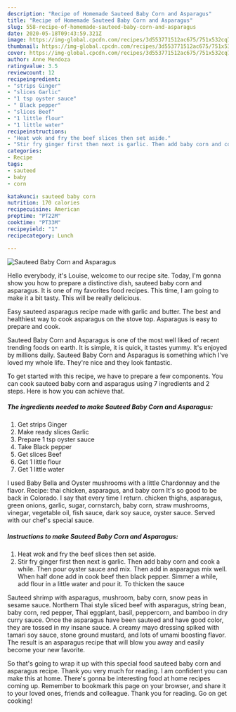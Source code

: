 ```yaml
---
description: "Recipe of Homemade Sauteed Baby Corn and Asparagus"
title: "Recipe of Homemade Sauteed Baby Corn and Asparagus"
slug: 558-recipe-of-homemade-sauteed-baby-corn-and-asparagus
date: 2020-05-18T09:43:59.321Z
image: https://img-global.cpcdn.com/recipes/3d553771512ac675/751x532cq70/sauteed-baby-corn-and-asparagus-recipe-main-photo.jpg
thumbnail: https://img-global.cpcdn.com/recipes/3d553771512ac675/751x532cq70/sauteed-baby-corn-and-asparagus-recipe-main-photo.jpg
cover: https://img-global.cpcdn.com/recipes/3d553771512ac675/751x532cq70/sauteed-baby-corn-and-asparagus-recipe-main-photo.jpg
author: Anne Mendoza
ratingvalue: 3.5
reviewcount: 12
recipeingredient:
- "strips Ginger"
- "slices Garlic"
- "1 tsp oyster sauce"
- " Black pepper"
- "slices Beef"
- "1 little flour"
- "1 little water"
recipeinstructions:
- "Heat wok and fry the beef slices then set aside."
- "Stir fry ginger first then next is garlic. Then add baby corn and cook a while. Then pour oyster sauce and mix. Then add in asparagus mix well. When half done add in cook beef then black pepper. Simmer a while, add flour in a little water and pour it. To thicken the sauce"
categories:
- Recipe
tags:
- sauteed
- baby
- corn

katakunci: sauteed baby corn 
nutrition: 170 calories
recipecuisine: American
preptime: "PT22M"
cooktime: "PT33M"
recipeyield: "1"
recipecategory: Lunch

---
```



![Sauteed Baby Corn and Asparagus](https://img-global.cpcdn.com/recipes/3d553771512ac675/751x532cq70/sauteed-baby-corn-and-asparagus-recipe-main-photo.jpg)

Hello everybody, it's Louise, welcome to our recipe site. Today, I'm gonna show you how to prepare a distinctive dish, sauteed baby corn and asparagus. It is one of my favorites food recipes. This time, I am going to make it a bit tasty. This will be really delicious.

Easy sauteed asparagus recipe made with garlic and butter. The best and healthiest way to cook asparagus on the stove top. Asparagus is easy to prepare and cook.

Sauteed Baby Corn and Asparagus is one of the most well liked of recent trending foods on earth. It is simple, it is quick, it tastes yummy. It's enjoyed by millions daily. Sauteed Baby Corn and Asparagus is something which I've loved my whole life. They're nice and they look fantastic.


To get started with this recipe, we have to prepare a few components. You can cook sauteed baby corn and asparagus using 7 ingredients and 2 steps. Here is how you can achieve that.

<!--inarticleads1-->

##### The ingredients needed to make Sauteed Baby Corn and Asparagus:

1. Get strips Ginger
1. Make ready slices Garlic
1. Prepare 1 tsp oyster sauce
1. Take  Black pepper
1. Get slices Beef
1. Get 1 little flour
1. Get 1 little water


I used Baby Bella and Oyster mushrooms with a little Chardonnay and the flavor. Recipe: thai chicken, asparagus, and baby corn It&#39;s so good to be back in Colorado. I say that every time I return. chicken thighs, asparagus, green onions, garlic, sugar, cornstarch, baby corn, straw mushrooms, vinegar, vegetable oil, fish sauce, dark soy sauce, oyster sauce. Served with our chef&#39;s special sauce. 

<!--inarticleads2-->

##### Instructions to make Sauteed Baby Corn and Asparagus:

1. Heat wok and fry the beef slices then set aside.
1. Stir fry ginger first then next is garlic. Then add baby corn and cook a while. Then pour oyster sauce and mix. Then add in asparagus mix well. When half done add in cook beef then black pepper. Simmer a while, add flour in a little water and pour it. To thicken the sauce


Sauteed shrimp with asparagus, mushroom, baby corn, snow peas in sesame sauce. Northern Thai style sliced beef with asparagus, string bean, baby corn, red pepper, Thai eggplant, basil, peppercorn, and bamboo in dry curry sauce. Once the asparagus have been sauteed and have good color, they are tossed in my insane sauce. A creamy mayo dressing spiked with tamari soy sauce, stone ground mustard, and lots of umami boosting flavor. The result is an asparagus recipe that will blow you away and easily become your new favorite. 

So that's going to wrap it up with this special food sauteed baby corn and asparagus recipe. Thank you very much for reading. I am confident you can make this at home. There's gonna be interesting food at home recipes coming up. Remember to bookmark this page on your browser, and share it to your loved ones, friends and colleague. Thank you for reading. Go on get cooking!
